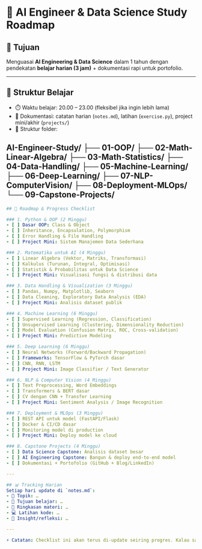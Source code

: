 
# 📘 AI Engineer & Data Science Study Roadmap  

## 🎯 Tujuan
Menguasai **AI Engineering & Data Science** dalam 1 tahun dengan pendekatan **belajar harian (3 jam)** + dokumentasi rapi untuk portofolio.  

---

## 📅 Struktur Belajar
- ⏱️ Waktu belajar: 20.00 – 23.00 (fleksibel jika ingin lebih lama)  
- 📒 Dokumentasi: catatan harian (`notes.md`), latihan (`exercise.py`), project mini/akhir (`projects/`)  
- 📂 Struktur folder:  

AI-Engineer-Study/
├── 01-OOP/
├── 02-Math-Linear-Algebra/
├── 03-Math-Statistics/
├── 04-Data-Handling/
├── 05-Machine-Learning/
├── 06-Deep-Learning/
├── 07-NLP-ComputerVision/
├── 08-Deployment-MLOps/
└── 09-Capstone-Projects/
---
```yaml
## 📌 Roadmap & Progress Checklist  

### 1. Python & OOP (2 Minggu)
- [ ] Dasar OOP: Class & Object  
- [ ] Inheritance, Encapsulation, Polymorphism  
- [ ] Error Handling & File Handling  
- [ ] Project Mini: Sistem Manajemen Data Sederhana  

### 2. Matematika untuk AI (4 Minggu)
- [ ] Linear Algebra (Vektor, Matriks, Transformasi)  
- [ ] Kalkulus (Turunan, Integral, Optimisasi)  
- [ ] Statistik & Probabilitas untuk Data Science  
- [ ] Project Mini: Visualisasi fungsi & distribusi data  

### 3. Data Handling & Visualization (3 Minggu)
- [ ] Pandas, Numpy, Matplotlib, Seaborn  
- [ ] Data Cleaning, Exploratory Data Analysis (EDA)  
- [ ] Project Mini: Analisis dataset publik  

### 4. Machine Learning (6 Minggu)
- [ ] Supervised Learning (Regression, Classification)  
- [ ] Unsupervised Learning (Clustering, Dimensionality Reduction)  
- [ ] Model Evaluation (Confusion Matrix, ROC, Cross-validation)  
- [ ] Project Mini: Predictive Modeling  

### 5. Deep Learning (6 Minggu)
- [ ] Neural Networks (Forward/Backward Propagation)  
- [ ] Frameworks: TensorFlow & PyTorch dasar  
- [ ] CNN, RNN, LSTM  
- [ ] Project Mini: Image Classifier / Text Generator  

### 6. NLP & Computer Vision (4 Minggu)
- [ ] Text Preprocessing, Word Embeddings  
- [ ] Transformers & BERT dasar  
- [ ] CV dengan CNN + Transfer Learning  
- [ ] Project Mini: Sentiment Analysis / Image Recognition  

### 7. Deployment & MLOps (3 Minggu)
- [ ] REST API untuk model (FastAPI/Flask)  
- [ ] Docker & CI/CD dasar  
- [ ] Monitoring model di production  
- [ ] Project Mini: Deploy model ke cloud  

### 8. Capstone Projects (4 Minggu)
- [ ] Data Science Capstone: Analisis dataset besar  
- [ ] AI Engineering Capstone: Bangun & deploy end-to-end model  
- [ ] Dokumentasi + Portofolio (GitHub + Blog/LinkedIn)  

---

## 📊 Tracking Harian
Setiap hari update di `notes.md`:  
- 📌 Topik: …  
- 🎯 Tujuan belajar: …  
- 📝 Ringkasan materi: …  
- 💻 Latihan kode: …  
- 🔮 Insight/refleksi: …  

---

⚡ Catatan: Checklist ini akan terus di-update seiring progres. Kalau satu topik selesai → langsung centang ✅.  
```

